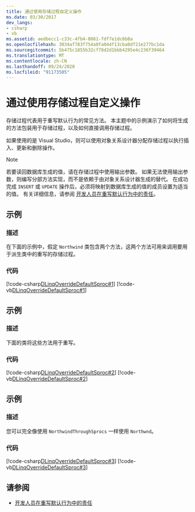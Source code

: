 ```yaml
---
title: 通过使用存储过程自定义操作
ms.date: 03/30/2017
dev_langs:
- csharp
- vb
ms.assetid: aedbecc1-c33c-4fb4-8861-fdf7e1dc6b8a
ms.openlocfilehash: 3034af783f754a0fa044f13cba0df21e277bc1da
ms.sourcegitcommit: 5b475c1855b32cf78d2d1bbb4295e4c236f39464
ms.translationtype: MT
ms.contentlocale: zh-CN
ms.lasthandoff: 09/24/2020
ms.locfileid: "91173505"
---
```

# <a name="customizing-operations-by-using-stored-procedures"></a>通过使用存储过程自定义操作

存储过程代表用于重写默认行为的常见方法。 本主题中的示例演示了如何将生成的方法包装用于存储过程，以及如何直接调用存储过程。  
  
 如果使用的是 Visual Studio，则可以使用对象关系设计器分配存储过程以执行插入、更新和删除操作。  
  
> [!NOTE]
> 若要读回数据库生成的值，请在存储过程中使用输出参数。 如果无法使用输出参数，则编写分部方法实现，而不是依赖于由对象关系设计器生成的替代。 在成功完成 `INSERT` 或 `UPDATE` 操作后，必须将映射到数据库生成的值的成员设置为适当的值。 有关详细信息，请参阅 [开发人员在重写默认行为中的责任](responsibilities-of-the-developer-in-overriding-default-behavior.md)。  
  
## <a name="example"></a>示例  
  
### <a name="description"></a>描述  

 在下面的示例中，假定 `Northwind` 类包含两个方法，这两个方法可用来调用要用于派生类中的重写的存储过程。  
  
### <a name="code"></a>代码  

 [!code-csharp[DLinqOverrideDefaultSproc#1](../../../../../../samples/snippets/csharp/VS_Snippets_Data/DLinqOverrideDefaultSproc/cs/northwind.cs#1)]
 [!code-vb[DLinqOverrideDefaultSproc#1](../../../../../../samples/snippets/visualbasic/VS_Snippets_Data/DLinqOverrideDefaultSproc/vb/northwind.vb#1)]  
  
## <a name="example"></a>示例  
  
### <a name="description"></a>描述  

 下面的类将这些方法用于重写。  
  
### <a name="code"></a>代码  

 [!code-csharp[DLinqOverrideDefaultSproc#2](../../../../../../samples/snippets/csharp/VS_Snippets_Data/DLinqOverrideDefaultSproc/cs/northwind.cs#2)]
 [!code-vb[DLinqOverrideDefaultSproc#2](../../../../../../samples/snippets/visualbasic/VS_Snippets_Data/DLinqOverrideDefaultSproc/vb/northwind.vb#2)]  
  
## <a name="example"></a>示例  
  
### <a name="description"></a>描述  

 您可以完全像使用 `NorthwindThroughSprocs` 一样使用 `Northwnd`。  
  
### <a name="code"></a>代码  

 [!code-csharp[DLinqOverrideDefaultSproc#3](../../../../../../samples/snippets/csharp/VS_Snippets_Data/DLinqOverrideDefaultSproc/cs/Program.cs#3)]
 [!code-vb[DLinqOverrideDefaultSproc#3](../../../../../../samples/snippets/visualbasic/VS_Snippets_Data/DLinqOverrideDefaultSproc/vb/Module1.vb#3)]  
  
## <a name="see-also"></a>请参阅

- [开发人员在重写默认行为中的责任](responsibilities-of-the-developer-in-overriding-default-behavior.md)
